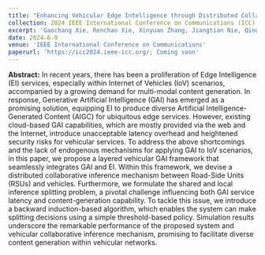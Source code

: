 ```yaml
---
title: "Enhancing Vehicular Edge Intelligence through Distributed Collaborative Generative AI Inference"
collection: 2024 IEEE International Conference on Communications (ICC)
excerpt: 'Gaochang Xie, Renchao Xie, Xinyuan Zhang, Jiangtian Nie, Qinqin Tang, **Qian Chen**, and Dusit Niyato'
date: 2024-6-9
venue: 'IEEE International Conference on Communications'
paperurl: 'https://icc2024.ieee-icc.org/; Coming soon'
---
```

**Abstract:** In recent years, there has been a proliferation of Edge Intelligence (EI) services, especially within Internet of Vehicles (IoV) scenarios, accompanied by a growing demand for multi-modal content generation. In response, Generative Artificial Intelligence (GAI) has emerged as a promising solution, equipping EI to produce diverse Artificial Intelligence-Generated Content (AIGC) for ubiquitous edge services. However, existing cloud-based GAI capabilities, which are mostly provided via the web and the Internet, introduce unacceptable latency overhead and heightened security risks for vehicular services. To address the above shortcomings and the lack of endogenous mechanisms for applying GAI to IoV scenarios, in this paper, we propose a layered vehicular GAI framework that seamlessly integrates GAI and EI. Within this framework, we devise a distributed collaborative inference mechanism between Road-Side Units (RSUs) and vehicles. Furthermore, we formulate the shared and local inference splitting problem, a pivotal challenge influencing both GAI service latency and content-generation capability. To tackle this issue, we introduce a backward induction-based algorithm, which enables the system can make splitting decisions using a simple threshold-based policy. Simulation results underscore the remarkable performance of the proposed system and vehicular collaborative inference mechanism, promising to facilitate diverse content generation within vehicular networks.
